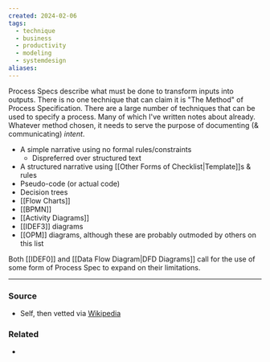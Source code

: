 ```yaml
---
created: 2024-02-06
tags:
  - technique
  - business
  - productivity
  - modeling
  - systemdesign
aliases:
---
```

Process Specs describe what must be done to transform inputs into outputs. There is no one technique that can claim it is "The Method" of Process Specification. There are a large number of techniques that can be used to specify a process. Many of which I've written notes about already. Whatever method chosen, it needs to serve the purpose of documenting (& communicating) *intent*.  

- A simple narrative using no formal rules/constraints
	- Dispreferred over structured text
- A structured narrative using [[Other Forms of Checklist|Template]]s & rules
- Pseudo-code (or actual code)
- Decision trees
- [[Flow Charts]]
- [[BPMN]]
- [[Activity Diagrams]]
- [[IDEF3]] diagrams
- [[OPM]] diagrams, although these are probably outmoded by others on this list

Both [[IDEF0]] and [[Data Flow Diagram|DFD Diagrams]] call for the use of some form of Process Spec to expand on their limitations.

****
### Source
- Self, then vetted via [Wikipedia](https://en.wikipedia.org/wiki/Process_specification)

### Related
- 